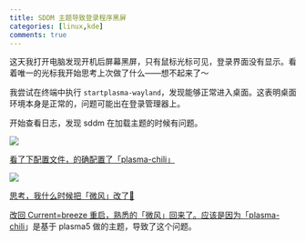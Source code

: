 ```yaml
---
title: SDDM 主题导致登录程序黑屏
categories: [linux,kde]
comments: true
---
```


这天我打开电脑发现开机后屏幕黑屏，只有鼠标光标可见，登录界面没有显示。看着唯一的光标我开始思考上次做了什么——想不起来了～

我尝试在终端中执行 `startplasma-wayland`，发现能够正常进入桌面。这表明桌面环境本身是正常的，问题可能出在登录管理器上。

开始查看日志，发现 sddm 在加载主题的时候有问题。

<a data-fancybox="image" href="https://image.zhui.dev/file/1734183422289_image.png"><img src="https://image.zhui.dev/file/1734183422289_image.png">

看了下配置文件，的确配置了「plasma-chili」

<a data-fancybox="image" href="https://image.zhui.dev/file/1734183307596_image.png"><img src="https://image.zhui.dev/file/1734183307596_image.png">

思考，我什么时候把「微风」改了:thinking:

改回 Current=breeze 重启，熟悉的「微风」回来了。应该是因为「[plasma-chili](http://store.kde.org/p/1214121/)」是基于 plasma5 做的主题，导致了这个问题。

